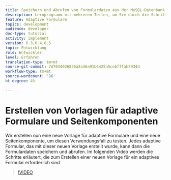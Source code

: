 ```yaml
---
title: Speichern und Abrufen von Formulardaten aus der MySQL-Datenbank
description: Lernprogramm mit mehreren Teilen, um Sie durch die Schritte zum Speichern und Abrufen von Formulardaten zu führen
feature: Adaptive Formulare
topics: development
audience: developer
doc-type: tutorial
activity: implement
version: 6.3,6.4,6.5
topic: Entwicklung
role: Entwickler
level: Erfahren
translation-type: tm+mt
source-git-commit: 7d7034026826a5a46a91b6425a5cebfffab2934d
workflow-type: tm+mt
source-wordcount: '86'
ht-degree: 4%

---
```


# Erstellen von Vorlagen für adaptive Formulare und Seitenkomponenten

Wir erstellen nun eine neue Vorlage für adaptive Formulare und eine neue Seitenkomponente, um diesen Verwendungsfall zu testen. Jedes adaptive Formular, das mit dieser neuen Vorlage erstellt wurde, kann dann die Formulardaten speichern und abrufen.
Im folgenden Video werden die Schritte erläutert, die zum Erstellen einer neuen Vorlage für ein adaptives Formular erforderlich sind
>[!VIDEO](https://video.tv.adobe.com/v/27828?quality=9&learn=on)


